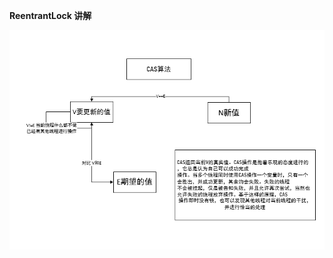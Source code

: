 
**ReentrantLock 讲解**


![整体流程](https://raw.githubusercontent.com/qiurunze123/imageall/master/threadnew10.png)



